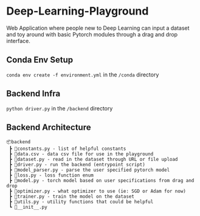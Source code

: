# Deep-Learning-Playground
Web Application where people new to Deep Learning can input a dataset and toy around with basic Pytorch modules through a drag and drop interface. 

## Conda Env Setup
`conda env create -f environment.yml` in the `/conda` directory

## Backend Infra
`python driver.py` in the `/backend` directory

## Backend Architecture
```
📦backend
 ┣ 📜constants.py - list of helpful constants
 ┣ 📜data.csv - data csv file for use in the playground
 ┣ 📜dataset.py - read in the dataset through URL or file upload
 ┣ 📜driver.py - run the backend (entrypoint script)
 ┣ 📜model_parser.py - parse the user specified pytorch model
 ┣ 📜loss.py - loss function enum
 ┣ 📜model.py - torch model based on user specifications from drag and drop
 ┣ 📜optimizer.py - what optimizer to use (ie: SGD or Adam for now)
 ┣ 📜trainer.py - train the model on the dataset
 ┣ 📜utils.py - utility functions that could be helpful
 ┗ 📜__init__.py
```

